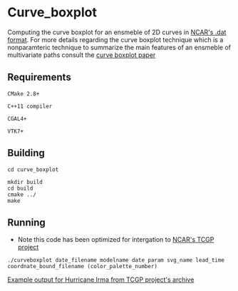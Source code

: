 # Curve_boxplot

Computing the curve boxplot for an ensmeble of 2D curves in [NCAR's .dat format](http://hurricanes.ral.ucar.edu/repository/). For more details regarding the curve boxplot technique which is a nonparamteric technique to summarize the main features of an ensmeble of multivariate paths consult the [curve boxplot paper](http://www.cs.miami.edu/home/mirzargar/papers/curve_boxplot.pdf)

## Requirements
```
CMake 2.8+

C++11 compiler

CGAL4+

VTK7+
```
## Building
```
cd curve_boxplot

mkdir build
cd build
cmake ../
make
```

## Running
* Note this code has been optimized for intergation to [NCAR's TCGP project](http://hurricanes.ral.ucar.edu/)

```
./curveboxplot date_filename modelname date param svg_name lead_time coordnate_bound_filename (color_palette_number)
```

[Example output for Hurricane Irma from TCGP project's archive](http://hurricanes.ral.ucar.edu/realtime/plots/northatlantic/2017/al112017/eps_track_gefs_boxplot_late/aal11_2017090318_eps_track_gefs_boxplot_late.png)
